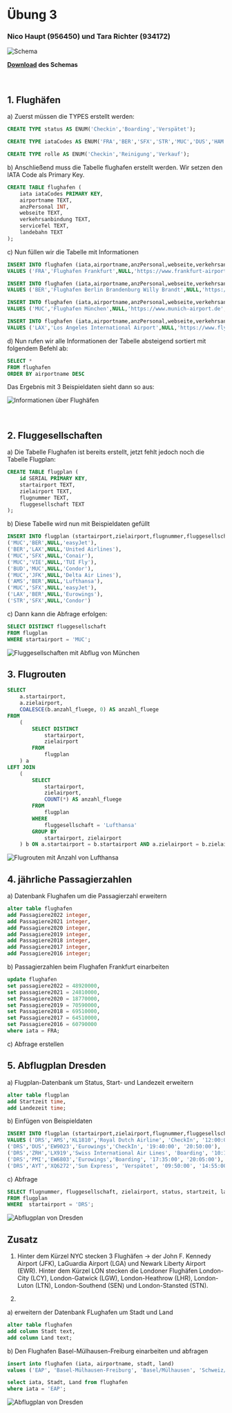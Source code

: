 # Übung 3
### Nico Haupt (956450) und Tara Richter (934172)

<img title="Schema" src="https://github.com/s92854/Geodatenbanken/assets/134683810/48111624-bc79-4654-b4ce-ef37a4bb8fd2">

**[Download](https://github.com/s92854/Geodatenbanken/files/13720853/schema_geodb_afg3.zip) des Schemas**

&nbsp;

## 1. **Flughäfen**

a) Zuerst müssen die TYPES erstellt werden:

```SQL
CREATE TYPE status AS ENUM('Checkin','Boarding','Verspätet');

CREATE TYPE iataCodes AS ENUM('FRA','BER','SFX','STR','MUC','DUS','HAM','AMS','ZRH','VIE','LUX','PRG','BUD','JFK','LAX','MIA');

CREATE TYPE rolle AS ENUM('Checkin','Reinigung','Verkauf');


```

b) Anschließend muss die Tabelle flughafen erstellt werden. Wir setzen den IATA Code als Primary Key.

```SQL
CREATE TABLE flughafen (
	iata iataCodes PRIMARY KEY,
	airportname TEXT,
	anzPersonal INT,
	webseite TEXT,
	verkehrsanbindung TEXT,
	serviceTel TEXT,
	landebahn TEXT
);
```

c) Nun füllen wir die Tabelle mit Informationen

```SQL
INSERT INTO flughafen (iata,airportname,anzPersonal,webseite,verkehrsanbindung,serviceTel,landebahn)
VALUES ('FRA','Flughafen Frankfurt',NULL,'https://www.frankfurt-airport.com/de.html','Zug, Auto','0180 6 3724636','2800m');

INSERT INTO flughafen (iata,airportname,anzPersonal,webseite,verkehrsanbindung,serviceTel,landebahn)
VALUES ('BER','Flughafen Berlin Brandenburg Willy Brandt',NULL,'https://ber.berlin-airport.de/de.html','Zug, Auto','+49 30 6091 6091 0','3600m');

INSERT INTO flughafen (iata,airportname,anzPersonal,webseite,verkehrsanbindung,serviceTel,landebahn)
VALUES ('MUC','Flughafen München',NULL,'https://www.munich-airport.de','Zug, Auto','089 97500','4000m')

INSERT INTO flughafen (iata,airportname,anzPersonal,webseite,verkehrsanbindung,serviceTel,landebahn)
VALUES ('LAX','Los Angeles International Airport',NULL,'https://www.flylax.com','Zug, Auto','(855) 463-5252','2721m')
```

d) Nun rufen wir alle Informationen der Tabelle absteigend sortiert mit folgendem Befehl ab:

```SQL
SELECT *
FROM flughafen
ORDER BY airportname DESC
```

Das Ergebnis mit 3 Beispieldaten sieht dann so aus:

<img title="Informationen über Flughäfen" hight="700" src="https://github.com/s92854/Geodatenbanken/assets/134683810/302608a0-e470-495f-b832-079498ee59ea">

&nbsp;

## 2. **Fluggesellschaften**

a) Die Tabelle Flughafen ist bereits erstellt, jetzt fehlt jedoch noch die Tabelle Flugplan:

```SQL
CREATE TABLE flugplan (
	id SERIAL PRIMARY KEY,
	startairport TEXT,
	zielairport TEXT,
	flugnummer TEXT,
	fluggesellschaft TEXT
);
```

b) Diese Tabelle wird nun mit Beispieldaten gefüllt

```SQL
INSERT INTO flugplan (startairport,zielairport,flugnummer,fluggesellschaft) VALUES
('MUC','BER',NULL,'easyJet'),
('BER','LAX',NULL,'United Airlines'),
('MUC','SFX',NULL,'Conair'),
('MUC','VIE',NULL,'TUI Fly'),
('BUD','MUC',NULL,'Condor'),
('MUC','JFK',NULL,'Delta Air Lines'),
('AMS','BER',NULL,'Lufthansa'),
('MUC','SFX',NULL,'easyJet'),
('LAX','BER',NULL,'Eurowings'),
('STR','SFX',NULL,'Condor')
```

c) Dann kann die Abfrage erfolgen:

```SQL
SELECT DISTINCT fluggesellschaft
FROM flugplan
WHERE startairport = 'MUC';
```

<img title="Fluggesellschaften mit Abflug von München" hight="500" src="https://github.com/s92854/Geodatenbanken/assets/134683810/03f3ee22-0522-4098-b6f7-3c7b1cefa282">

## 3. **Flugrouten**

```SQL
SELECT
    a.startairport,
    a.zielairport,
    COALESCE(b.anzahl_fluege, 0) AS anzahl_fluege
FROM
    (
        SELECT DISTINCT
            startairport,
            zielairport
        FROM
            flugplan
    ) a
LEFT JOIN
    (
        SELECT
            startairport,
            zielairport,
            COUNT(*) AS anzahl_fluege
        FROM
            flugplan
        WHERE
            fluggesellschaft = 'Lufthansa'
        GROUP BY
            startairport, zielairport
    ) b ON a.startairport = b.startairport AND a.zielairport = b.zielairport;
```

<img title="Flugrouten mit Anzahl von Lufthansa" hight="500" src="https://github.com/s92854/Geodatenbanken/assets/142684377/17aec496-957d-483c-a988-50cef36d11dc">

## 4. **jährliche Passagierzahlen**

a) Datenbank Flughafen um die Passagierzahl erweitern

```SQL
alter table flughafen 
add Passagiere2022 integer,
add Passagiere2021 integer,
add Passagiere2020 integer,
add Passagiere2019 integer,
add Passagiere2018 integer,
add Passagiere2017 integer,
add Passagiere2016 integer;
```

b) Passagierzahlen beim Flughafen Frankfurt einarbeiten 

```SQL
update flughafen
set passagiere2022 = 48920000,
set passagiere2021 = 24810000,
set Passagiere2020 = 18770000,
set Passagiere2019 = 70590000,
set Passagiere2018 = 69510000,
set Passagiere2017 = 64510000,
set Passagiere2016 = 60790000
where iata = FRA;
```

c) Abfrage erstellen

## 5. **Abflugplan Dresden**

a) Flugplan-Datenbank um Status, Start- und Landezeit erweitern

```SQL
alter table flugplan 
add Startzeit time,
add Landezeit time;
```

b) Einfügen von Beispieldaten 
```SQL
INSERT INTO flugplan (startairport,zielairport,flugnummer,fluggesellschaft, status, startzeit, landezeit) 
VALUES ('DRS','AMS','KL1810','Royal Dutch Airline', 'CheckIn', '12:00:00', '13:30:00'),
('DRS','DUS','EW9023','Eurowings','CheckIn', '19:40:00', '20:50:00'),
('DRS','ZRH','LX919','Swiss International Air Lines', 'Boarding', '10:15:00', '11:30:00'),
('DRS','PMI','EW6803','Eurowings','Boarding', '17:35:00', '20:05:00'),
('DRS','AYT','XQ6272','Sun Express', 'Verspätet', '09:50:00', '14:55:00');
```

c) Abfrage
```SQL
SELECT flugnummer, fluggesellschaft, zielairport, status, startzeit, landezeit
FROM flugplan
WHERE  startairport = 'DRS';
```
<img title="Abflugplan von Dresden" hight="500" src="https://github.com/s92854/Geodatenbanken/assets/142684377/554d272c-f7d7-4000-aefd-b6f80b138dab">

## **Zusatz**

1. Hinter dem Kürzel NYC stecken 3 Flughäfen -> der John F. Kennedy Airport (JFK), LaGuardia Airport (LGA) und Newark Liberty Airport (EWR).
   Hinter dem Kürzel LON stecken die Londoner Flughäfen London-City (LCY), London-Gatwick (LGW), London-Heathrow (LHR), London-Luton (LTN), London-Southend (SEN) und London-Stansted (STN).

3.
a) erweitern der Datenbank FLughafen um Stadt und Land
```SQL
alter table flughafen
add column Stadt text,
add column Land text;
```

b) Den Flughafen Basel-Mülhausen-Freiburg einarbeiten und abfragen 
```SQL
insert into flughafen (iata, airportname, stadt, land)
values ('EAP', 'Basel-Mülhausen-Freiburg', 'Basel/Mülhausen', 'Schweiz/Frankreich');
```
```SQL
select iata, Stadt, Land from flughafen
where iata = 'EAP';
```
<img title="Abflugplan von Dresden" hight="500" src="https://github.com/s92854/Geodatenbanken/assets/142684377/f28a811c-e52d-4f3f-8276-bab2ee52bf2a">

